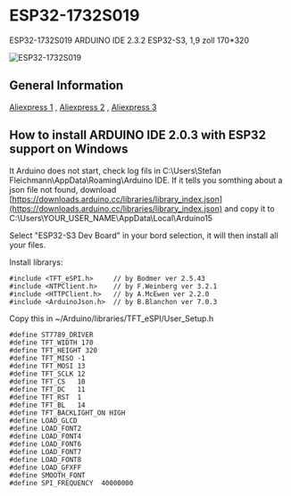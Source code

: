 # ESP32-1732S019
ESP32-1732S019 ARDUINO IDE 2.3.2 ESP32-S3, 1,9 zoll 170*320 

![ESP32-1732S019](https://github.com/OttoMeister/ESP32-1732S019/assets/12480979/2e7e7fbe-8a32-4804-abf7-d8c90f59159e)

## General Information
[Aliexpress 1](https://www.aliexpress.us/item/3256806186900969.html) , 
[Aliexpress 2](https://www.aliexpress.us/item/3256806071867483.html) ,
[Aliexpress 3](https://www.aliexpress.us/item/3256806436770867.html) <br>

## How to install ARDUINO IDE 2.0.3 with ESP32 support on Windows

It Arduino does not start, check log fils in C:\Users\Stefan Fleichmann\AppData\Roaming\Arduino IDE. If it tells you somthing about a json file not found, 
download [https://downloads.arduino.cc/libraries/library_index.json](https://downloads.arduino.cc/libraries/library_index.json) and copy it to 
C:\Users\YOUR_USER_NAME\AppData\Local\Arduino15

Select "ESP32-S3 Dev Board" in your bord selection, it will then install all your files.

Install librarys:
```
#include <TFT_eSPI.h>     // by Bodmer ver 2.5.43
#include <NTPClient.h>    // by F.Weinberg ver 3.2.1
#include <HTTPClient.h>   // by A.McEwen ver 2.2.0
#include <ArduinoJson.h>  // by B.Blanchon ver 7.0.3
```

Copy this in ~/Arduino/libraries/TFT_eSPI/User_Setup.h 
```
#define ST7789_DRIVER  
#define TFT_WIDTH 170
#define TFT_HEIGHT 320
#define TFT_MISO -1 
#define TFT_MOSI 13   
#define TFT_SCLK 12
#define TFT_CS   10 
#define TFT_DC   11 
#define TFT_RST  1 
#define TFT_BL   14
#define TFT_BACKLIGHT_ON HIGH
#define LOAD_GLCD  
#define LOAD_FONT2 
#define LOAD_FONT4 
#define LOAD_FONT6 
#define LOAD_FONT7
#define LOAD_FONT8 
#define LOAD_GFXFF 
#define SMOOTH_FONT
#define SPI_FREQUENCY  40000000
```








